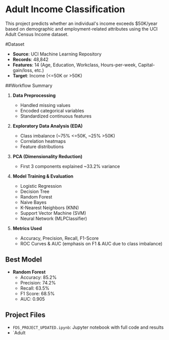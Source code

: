 # Adult Income Classification

This project predicts whether an individual's income exceeds $50K/year based on demographic and employment-related attributes using the UCI Adult Census Income dataset.

#Dataset

- **Source**: UCI Machine Learning Repository
- **Records**: 48,842
- **Features**: 14 (Age, Education, Workclass, Hours-per-week, Capital-gain/loss, etc.)
- **Target**: Income (<=50K or >50K)

##Workflow Summary

1. **Data Preprocessing**
   - Handled missing values
   - Encoded categorical variables
   - Standardized continuous features

2. **Exploratory Data Analysis (EDA)**
   - Class imbalance (~75% <=50K, ~25% >50K)
   - Correlation heatmaps
   - Feature distributions

3. **PCA (Dimensionality Reduction)**
   - First 3 components explained ~33.2% variance

4. **Model Training & Evaluation**
   - Logistic Regression
   - Decision Tree
   - Random Forest
   - Naive Bayes
   - K-Nearest Neighbors (KNN)
   - Support Vector Machine (SVM)
   - Neural Network (MLPClassifier)

5. **Metrics Used**
   - Accuracy, Precision, Recall, F1-Score
   - ROC Curves & AUC (emphasis on F1 & AUC due to class imbalance)

## Best Model

- **Random Forest**
  - Accuracy: 85.2%
  - Precision: 74.2%
  - Recall: 63.5%
  - F1 Score: 68.5%
  - AUC: 0.905

## Project Files

- `FDS_PROJECT_UPDATED.ipynb`: Jupyter notebook with full code and results
- `Adult
